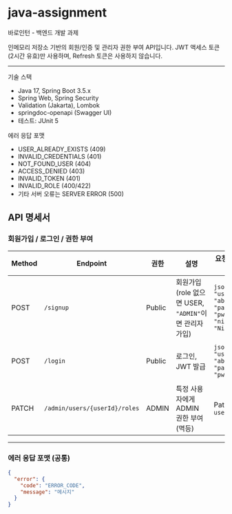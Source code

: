 # java-assignment
바로인턴 - 백엔드 개발 과제


인메모리 저장소 기반의 회원/인증 및 관리자 권한 부여 API입니다.
JWT 액세스 토큰(2시간 유효)만 사용하며, Refresh 토큰은 사용하지 않습니다.

----

기술 스택
- Java 17, Spring Boot 3.5.x
- Spring Web, Spring Security
- Validation (Jakarta), Lombok
- springdoc-openapi (Swagger UI)
- 테스트: JUnit 5

에러 응답 포맷
- USER_ALREADY_EXISTS (409)
- INVALID_CREDENTIALS (401)
- NOT_FOUND_USER (404)
- ACCESS_DENIED (403)
- INVALID_TOKEN (401)
- INVALID_ROLE (400/422)
- 기타 서버 오류는 SERVER ERROR (500)

## API 명세서

### 회원가입 / 로그인 / 권한 부여

| Method | Endpoint                  | 권한   | 설명                        | 요청 Body 예시                                                                 | 성공 응답 (예시)                                                                                       | 실패 응답 (예시)                                                                 |
|--------|---------------------------|--------|-----------------------------|--------------------------------------------------------------------------------|---------------------------------------------------------------------------------------------------------|----------------------------------------------------------------------------------|
| POST   | `/signup`                 | Public | 회원가입 (role 없으면 USER, `"ADMIN"`이면 관리자 가입) | ```json { "username": "abc", "password": "pw", "nickname": "Nick" }```          | **200 OK**<br>헤더: `Authorization: <JWT>`<br>바디: ```json { "username":"abc","nickname":"Nick","roles":[{"role":"USER"}] }``` | **409 Conflict**<br>```json { "error": { "code":"USER_ALREADY_EXISTS", "message":"이미 존재하는 사용자입니다." } }``` |
| POST   | `/login`                  | Public | 로그인, JWT 발급            | ```json { "username": "abc", "password": "pw" }```                              | **200 OK**<br>헤더: `Authorization: <JWT>`<br>바디: ```json { "token":"eyJhbGciOi..." }```                | **401 Unauthorized**<br>```json { "error": { "code":"INVALID_CREDENTIALS", "message":"아이디 또는 비밀번호가 올바르지 않습니다." } }``` |
| PATCH  | `/admin/users/{userId}/roles` | ADMIN | 특정 사용자에게 ADMIN 권한 부여 (멱등) | PathVariable: `userId`                                                          | **200 OK**<br>```json { "username":"target","nickname":"Nick","roles":[{"role":"ADMIN"}] }```             | **403 Forbidden** (권한 없음)<br>**404 Not Found** (사용자 없음)                                       |

---

### 에러 응답 포맷 (공통)

```json
{
  "error": {
    "code": "ERROR_CODE",
    "message": "메시지"
  }
}
